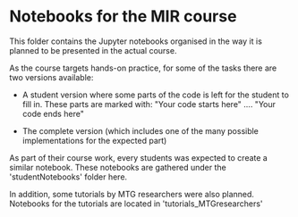 # Notebooks for the MIR course

This folder contains the Jupyter notebooks organised in the way it is planned to be presented in the actual course.

As the course targets hands-on practice, for some of the tasks there are two versions available:

- A student version where some parts of the code is left for the student to fill in. These parts are marked with: "Your code starts here" .... "Your code ends here"

- The complete version (which includes one of the many possible implementations for the expected part)

As part of their course work, every students was expected to create a similar notebook. These notebooks are gathered under the 'studentNotebooks' folder here.

In addition, some tutorials by MTG researchers were also planned. Notebooks for the tutorials are located in 'tutorials_MTGresearchers' 
